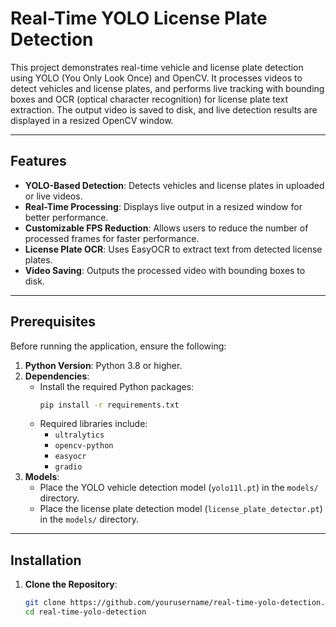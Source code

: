 # Real-Time YOLO License Plate Detection

This project demonstrates real-time vehicle and license plate detection using YOLO (You Only Look Once) and OpenCV. It processes videos to detect vehicles and license plates, and performs live tracking with bounding boxes and OCR (optical character recognition) for license plate text extraction. The output video is saved to disk, and live detection results are displayed in a resized OpenCV window.

---

## Features

- **YOLO-Based Detection**: Detects vehicles and license plates in uploaded or live videos.
- **Real-Time Processing**: Displays live output in a resized window for better performance.
- **Customizable FPS Reduction**: Allows users to reduce the number of processed frames for faster performance.
- **License Plate OCR**: Uses EasyOCR to extract text from detected license plates.
- **Video Saving**: Outputs the processed video with bounding boxes to disk.

---

## Prerequisites

Before running the application, ensure the following:

1. **Python Version**: Python 3.8 or higher.
2. **Dependencies**:
   - Install the required Python packages:
     ```bash
     pip install -r requirements.txt
     ```
   - Required libraries include:
     - `ultralytics`
     - `opencv-python`
     - `easyocr`
     - `gradio`
3. **Models**:
   - Place the YOLO vehicle detection model (`yolo11l.pt`) in the `models/` directory.
   - Place the license plate detection model (`license_plate_detector.pt`) in the `models/` directory.

---

## Installation

1. **Clone the Repository**:
   ```bash
   git clone https://github.com/yourusername/real-time-yolo-detection.git
   cd real-time-yolo-detection
   ```
